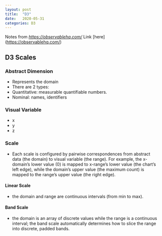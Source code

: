 ```yaml
---
layout: post
title:  "D3"
date:   2020-05-31
categories: D3
---
```

Notes from *https://observablehq.com/* Link [here] (https://observablehq.com/)

## D3 Scales

### Abstract Dimension

- Represents the domain
- There are 2 types:
- Quantitative: measurable quantifiable numbers.
- Nominal: names, identifiers

### Visual Variable

- x
- y
- z

### Scale

- Each scale is configured by pairwise correspondences from abstract data (the domain) to visual variable (the range). For example, the x-domain’s lower value (0) is mapped to x-range’s lower value (the chart’s left edge), while the domain’s upper value (the maximum count) is mapped to the range’s upper value (the right edge).

#### Linear Scale

- the domain and range are continuous intervals (from min to max).
  
#### Band Scale

- the domain is an array of discrete values while the range is a continuous interval; the band scale automatically determines how to slice the range into discrete, padded bands.
